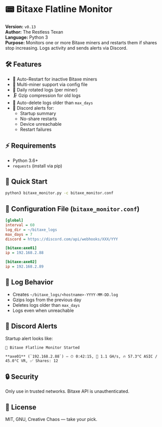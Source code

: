 # 📟 Bitaxe Flatline Monitor

**Version:** `v0.13`  
**Author:** The Restless Texan  
**Language:** Python 3  
**Purpose:** Monitors one or more Bitaxe miners and restarts them if shares stop increasing. Logs activity and sends alerts via Discord.

## 🛠️ Features

- 🔁 Auto-Restart for inactive Bitaxe miners
- 🧵 Multi-miner support via config file
- 📝 Daily rotated logs (per miner)
- 🗜️ Gzip compression for old logs
- 🧹 Auto-delete logs older than `max_days`
- 📡 Discord alerts for:
  - Startup summary
  - No-share restarts
  - Device unreachable
  - Restart failures

## ⚡ Requirements

- Python 3.6+
- `requests` (install via pip)

## 🚀 Quick Start

```bash
python3 bitaxe_monitor.py -c bitaxe_monitor.conf
```

## 🔧 Configuration File (`bitaxe_monitor.conf`)

```ini
[global]
interval = 60
log_dir = ~/bitaxe_logs
max_days = 7
discord = https://discord.com/api/webhooks/XXX/YYY

[bitaxe:axe01]
ip = 192.168.2.88

[bitaxe:axe02]
ip = 192.168.2.89
```

## 📂 Log Behavior

- Creates `~/bitaxe_logs/<hostname>-YYYY-MM-DD.log`
- Gzips logs from the previous day
- Deletes logs older than `max_days`
- Logs even when unreachable

## 📣 Discord Alerts

Startup alert looks like:

```
🔌 Bitaxe Flatline Monitor Started

**axe01** (`192.168.2.88`) — ⏱ 0:42:15, 💪 1.1 GH/s, 🔥 57.3°C ASIC / 45.0°C VR, ✅ Shares: 12
```

## 🔒 Security

Only use in trusted networks. Bitaxe API is unauthenticated.

## 📘 License

MIT, GNU, Creative Chaos — take your pick.
